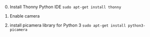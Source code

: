 0. Install Thonny Python IDE ```sudo apt-get install thonny```

1. Enable camera

2. install picamera library for Python 3 ```sudo apt-get install python3-picamera```